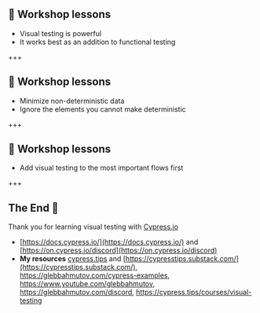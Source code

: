 ## 🔖 Workshop lessons

- Visual testing is powerful
- It works best as an addition to functional testing

+++

## 🔖 Workshop lessons

- Minimize non-deterministic data
- Ignore the elements you cannot make deterministic

+++

## 🔖 Workshop lessons

- Add visual testing to the most important flows first

+++

## The End 🎉

Thank you for learning visual testing with [Cypress.io](https://www.cypress.io)

- [https://docs.cypress.io/](https://docs.cypress.io/) and [https://on.cypress.io/discord](https://on.cypress.io/discord)
- **My resources** [cypress.tips](https://cypress.tips) and [https://cypresstips.substack.com/](https://cypresstips.substack.com/), https://glebbahmutov.com/cypress-examples, https://www.youtube.com/glebbahmutov, https://glebbahmutov.com/discord, https://cypress.tips/courses/visual-testing
